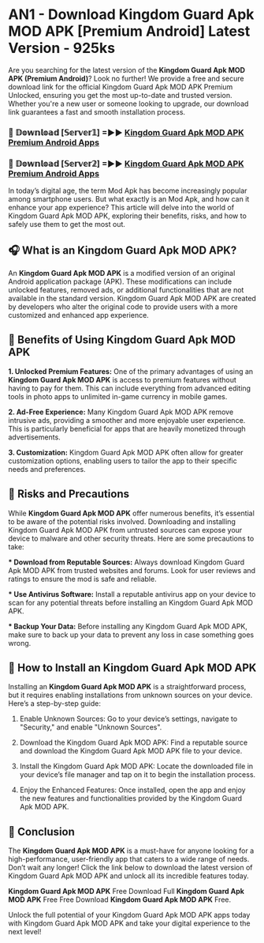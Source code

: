 # AN1 - Download Kingdom Guard Apk MOD APK [Premium Android] Latest Version - 925ks

Are you searching for the latest version of the <strong>Kingdom Guard Apk MOD APK (Premium Android)</strong>? Look no further! We provide a free and secure download link for the official Kingdom Guard Apk MOD APK Premium Unlocked, ensuring you get the most up-to-date and trusted version. Whether you're a new user or someone looking to upgrade, our download link guarantees a fast and smooth installation process.


<h3>🔴 𝔻𝕠𝕨𝕟𝕝𝕠𝕒𝕕 [𝕊𝕖𝕣𝕧𝕖𝕣𝟙] =►► <a href="https://aan1.pages.dev?q=Kingdom+Guard+Apk+MOD+APK&ref=C5R">Kingdom Guard Apk MOD APK Premium Android Apps</a></h3>

<h3>🔴 𝔻𝕠𝕨𝕟𝕝𝕠𝕒𝕕 [𝕊𝕖𝕣𝕧𝕖𝕣𝟚] =►► <a href="https://aan1.pages.dev?q=Kingdom+Guard+Apk+MOD+APK&ref=R4T">Kingdom Guard Apk MOD APK Premium Android Apps</a></h3>


In today’s digital age, the term Mod Apk has become increasingly popular among smartphone users. But what exactly is an Mod Apk, and how can it enhance your app experience? This article will delve into the world of Kingdom Guard Apk MOD APK, exploring their benefits, risks, and how to safely use them to get the most out.


<h2>🎧 What is an Kingdom Guard Apk MOD APK?</h2>

An <strong>Kingdom Guard Apk MOD APK</strong> is a modified version of an original Android application package (APK). These modifications can include unlocked features, removed ads, or additional functionalities that are not available in the standard version. Kingdom Guard Apk MOD APK are created by developers who alter the original code to provide users with a more customized and enhanced app experience.


<h2>🌟 Benefits of Using Kingdom Guard Apk MOD APK</h2>

<strong> 1. Unlocked Premium Features:</strong> One of the primary advantages of using an <strong>Kingdom Guard Apk MOD APK</strong> is access to premium features without having to pay for them. This can include everything from advanced editing tools in photo apps to unlimited in-game currency in mobile games.

<strong> 2. Ad-Free Experience:</strong> Many Kingdom Guard Apk MOD APK remove intrusive ads, providing a smoother and more enjoyable user experience. This is particularly beneficial for apps that are heavily monetized through advertisements.

<strong> 3. Customization:</strong> Kingdom Guard Apk MOD APK often allow for greater customization options, enabling users to tailor the app to their specific needs and preferences.


<h2>🚀 Risks and Precautions</h2>

While <strong>Kingdom Guard Apk MOD APK</strong> offer numerous benefits, it’s essential to be aware of the potential risks involved. Downloading and installing Kingdom Guard Apk MOD APK from untrusted sources can expose your device to malware and other security threats. Here are some precautions to take:

<strong> * Download from Reputable Sources:</strong> Always download Kingdom Guard Apk MOD APK from trusted websites and forums. Look for user reviews and ratings to ensure the mod is safe and reliable.

<strong> * Use Antivirus Software:</strong> Install a reputable antivirus app on your device to scan for any potential threats before installing an Kingdom Guard Apk MOD APK.

<strong> * Backup Your Data:</strong> Before installing any Kingdom Guard Apk MOD APK, make sure to back up your data to prevent any loss in case something goes wrong.


<h2>🤔 How to Install an Kingdom Guard Apk MOD APK</h2>

Installing an <strong>Kingdom Guard Apk MOD APK</strong> is a straightforward process, but it requires enabling installations from unknown sources on your device. Here’s a step-by-step guide:

 1. Enable Unknown Sources: Go to your device’s settings, navigate to "Security," and enable "Unknown Sources".

 2. Download the Kingdom Guard Apk MOD APK: Find a reputable source and download the Kingdom Guard Apk MOD APK file to your device.

 3. Install the Kingdom Guard Apk MOD APK: Locate the downloaded file in your device’s file manager and tap on it to begin the installation process.

 4. Enjoy the Enhanced Features: Once installed, open the app and enjoy the new features and functionalities provided by the Kingdom Guard Apk MOD APK.


<h2>🎯 <strong>Conclusion</strong></h2>

The <strong>Kingdom Guard Apk MOD APK</strong> is a must-have for anyone looking for a high-performance, user-friendly app that caters to a wide range of needs. Don’t wait any longer! Click the link below to download the latest version of Kingdom Guard Apk MOD APK and unlock all its incredible features today.

<strong>Kingdom Guard Apk MOD APK</strong> Free Download Full <strong>Kingdom Guard Apk MOD APK</strong> Free Free Download <strong>Kingdom Guard Apk MOD APK</strong> Free.

Unlock the full potential of your Kingdom Guard Apk MOD APK apps today with Kingdom Guard Apk MOD APK and take your digital experience to the next level!